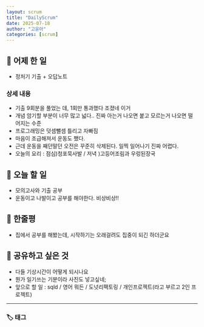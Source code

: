 ```yaml
---
layout: scrum
title: "DailyScrum"
date: 2025-07-18
author: "고윤아"
categories: [scrum]
---
```


## 📝 어제 한 일

- 정처기 기출 + 오답노트

### 상세 내용

- 기출 9회분을 풀었는 데, 1회만 통과했다 조졌네 이거 
- 개념 암기할 부분이 너무 많고 넓다.. 진짜 아는거 나오면 붙고 모르는거 나오면 떨어지는 수준
- 프로그래밍은 덧셈뺄셈 틀리고 자빠짐
- 마음이 조급해져서 운동도 쨌다. 
- 근데 운동을 째던말던 오전은 꾸준히 삭제된다. 일찍 일어나기 진짜 어렵다. 
- 오늘의 요리 : 점심)청포묵사발 / 저녁 )고등어조림과 우렁된장국


## 🎯 오늘 할 일

- 모의고사와 기출 공부 
- 운동이고 나발이고 공부를 해야한다. 비상비상!! 

## 💭 한줄평

- 집에서 공부를 해봤는데, 시작하기는 오래걸려도 집중이 되긴 하더군요 

## 🔗 공유하고 싶은 것

- 다들 기상시간이 어떻게 되시나요
- 뭔가 일기쓰는 기분이라 사진도 넣고싶네;
- 앞으로 할 일 : sqld / 영어 뭐든 / 도넛리팩토링 / 개인프로젝트(라고 부르고 2인 프로젝트)  


---

### 🏷️ 태그
